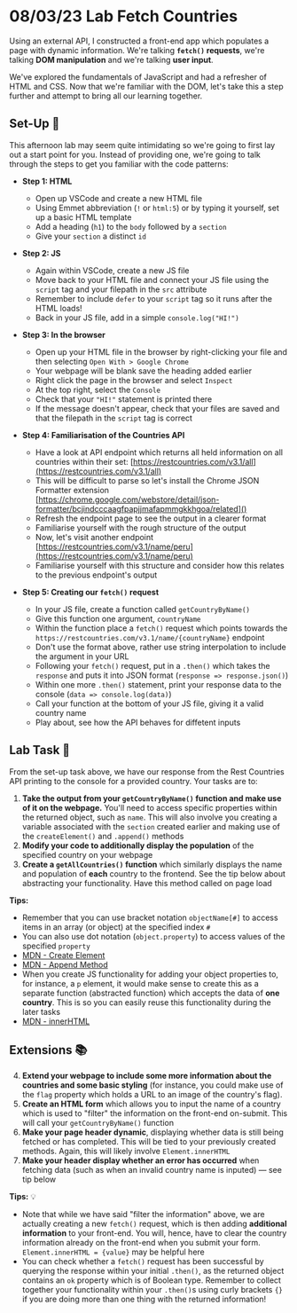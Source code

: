 # 08/03/23 Lab Fetch Countries

Using an external API, I constructed a front-end app which populates a page with dynamic information. We're talking **`fetch()` requests**, we're talking **DOM manipulation** and we're talking **user input**.


We've explored the fundamentals of JavaScript and had a refresher of HTML and CSS. Now that we're familiar with the DOM, let's take this a step further and attempt to bring all our learning together.

## Set-Up 🎯

This afternoon lab may seem quite intimidating so we're going to first lay out a start point for you. Instead of providing one, we're going to talk through the steps to get you familiar with the code patterns:

- **Step 1: HTML**

  - Open up VSCode and create a new HTML file
  - Using Emmet abbreviation (`!` or `html:5`) or by typing it yourself, set up a basic HTML template
  - Add a heading (`h1`) to the `body` followed by a `section`
  - Give your `section` a distinct `id`

- **Step 2: JS**

  - Again within VSCode, create a new JS file
  - Move back to your HTML file and connect your JS file using the `script` tag and your filepath in the `src` attribute
  - Remember to include `defer` to your `script` tag so it runs after the HTML loads!
  - Back in your JS file, add in a simple `console.log("HI!")`

- **Step 3: In the browser**

  - Open up your HTML file in the browser by right-clicking your file and then selecting `Open With > Google Chrome`
  - Your webpage will be blank save the heading added earlier
  - Right click the page in the browser and select `Inspect`
  - At the top right, select the `Console`
  - Check that your `"HI!"` statement is printed there
  - If the message doesn't appear, check that your files are saved and that the filepath in the `script` tag is correct

- **Step 4: Familiarisation of the Countries API**

  - Have a look at API endpoint which returns all held information on all countries within their set: [https://restcountries.com/v3.1/all](https://restcountries.com/v3.1/all)
  - This will be difficult to parse so let's install the Chrome JSON Formatter extension [https://chrome.google.com/webstore/detail/json-formatter/bcjindcccaagfpapjjmafapmmgkkhgoa/related]()
  - Refresh the endpoint page to see the output in a clearer format
  - Familiarise yourself with the rough structure of the output
  - Now, let's visit another endpoint [https://restcountries.com/v3.1/name/peru](https://restcountries.com/v3.1/name/peru)
  - Familiarise yourself with this structure and consider how this relates to the previous endpoint's output

- **Step 5: Creating our `fetch()` request**
  - In your JS file, create a function called `getCountryByName()`
  - Give this function one argument, `countryName`
  - Within the function place a `fetch()` request which points towards the `https://restcountries.com/v3.1/name/{countryName}` endpoint
  - Don't use the format above, rather use string interpolation to include the argument in your URL
  - Following your `fetch()` request, put in a `.then()` which takes the `response` and puts it into JSON format (`response => response.json()`)
  - Within one more `.then()` statement, print your response data to the console (`data => console.log(data)`)
  - Call your function at the bottom of your JS file, giving it a valid country name
  - Play about, see how the API behaves for diffetent inputs

## Lab Task 🔬

From the set-up task above, we have our response from the Rest Countries API printing to the console for a provided country. Your tasks are to:

1. **Take the output from your `getCountryByName()` function and make use of it on the webpage.** You'll need to access specific properties within the returned object, such as `name`. This will also involve you creating a variable associated with the `section` created earlier and making use of the `createElement()` and `.append()` methods
2. **Modify your code to additionally display the population** of the specified country on your webpage
3. **Create a `getAllCountries()` function** which similarly displays the name and population of **each** country to the frontend. See the tip below about abstracting your functionality. Have this method called on page load

**Tips:**

- Remember that you can use bracket notation `objectName[#]` to access items in an array (or object) at the specified index `#`
- You can also use dot notation (`object.property`) to access values of the specified `property`
- [MDN - Create Element](https://developer.mozilla.org/en-US/docs/Web/API/Document/createElement)
- [MDN - Append Method](https://developer.mozilla.org/en-US/docs/Web/API/Element/append)
- When you create JS functionality for adding your object properties to, for instance, a `p` element, it would make sense to create this as a separate function (abstracted function) which accepts the data of **one country**. This is so you can easily reuse this functionality during the later tasks
- [MDN - innerHTML](https://developer.mozilla.org/en-US/docs/Web/API/Element/innerHTML)

## Extensions 📚

4. **Extend your webpage to include some more information about the countries and some basic styling** (for instance, you could make use of the `flag` property which holds a URL to an image of the country's flag).
5. **Create an HTML form** which allows you to input the name of a country which is used to "filter" the information on the front-end on-submit. This will call your `getCountryByName()` function
6. **Make your page header dynamic**, displaying whether data is still being fetched or has completed. This will be tied to your previously created methods. Again, this will likely involve `Element.innerHTML`
7. **Make your header display whether an error has occurred** when fetching data (such as when an invalid country name is inputed) — see tip below


**Tips:** 💡

- Note that while we have said "filter the information" above, we are actually creating a new `fetch()` request, which is then adding **additional information** to your front-end. You will, hence, have to clear the country information already on the front-end when you submit your form. `Element.innerHTML = {value}` may be helpful here
- You can check whether a `fetch()` request has been successful by querying the response within your initial `.then()`, as the returned object contains an `ok` property which is of Boolean type. Remember to collect together your functionality within your `.then()`s using curly brackets `{}` if you are doing more than one thing with the returned information!
